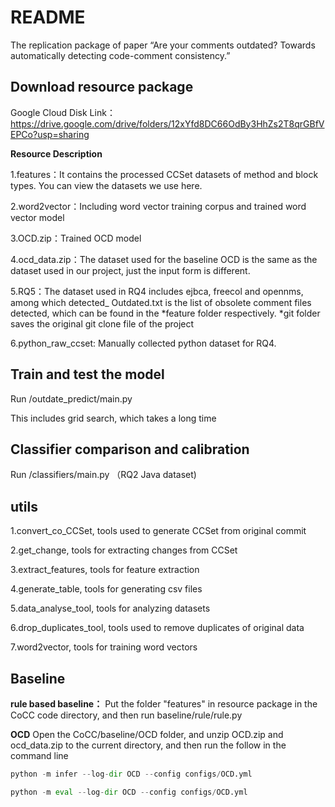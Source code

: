 # README
The replication package of paper “Are your comments outdated? Towards automatically detecting code-comment consistency.”

## Download resource package 
Google Cloud Disk Link：https://drive.google.com/drive/folders/12xYfd8DC66OdBy3HhZs2T8qrGBfVEPCo?usp=sharing

**Resource Description**

1.features：It contains the processed CCSet datasets of method and block types. You can view the datasets we use here.

2.word2vector：Including word vector training corpus and trained word vector model

3.OCD.zip：Trained OCD model

4.ocd_data.zip：The dataset used for the baseline OCD is the same as the dataset used in our project, just the input form is different.

5.RQ5：The dataset used in RQ4 includes ejbca, freecol and opennms, among which detected_ Outdated.txt is the list of obsolete comment files detected, which can be found in the *feature folder respectively.  *git folder saves the original git clone file of the project

6.python_raw_ccset: Manually collected python dataset for RQ4.

## Train and test the model
Run /outdate_predict/main.py

This includes grid search, which takes a long time
## Classifier comparison and calibration
Run /classifiers/main.py （RQ2 Java dataset)

## utils
1.convert_co_CCSet, tools used to generate CCSet from original commit

2.get_change, tools for extracting changes from CCSet

3.extract_features, tools for feature extraction

4.generate_table, tools for generating csv files

5.data_analyse_tool, tools for analyzing datasets

6.drop_duplicates_tool, tools used to remove duplicates of original data

7.word2vector, tools for training word vectors
## Baseline
**rule based baseline：**
Put the folder "features" in resource package in the CoCC code directory, and then run baseline/rule/rule.py

**OCD**
Open the CoCC/baseline/OCD folder, and unzip OCD.zip and ocd_data.zip to the current directory, and then run the follow in the command line
```python
python -m infer --log-dir OCD --config configs/OCD.yml

python -m eval --log-dir OCD --config configs/OCD.yml
```
